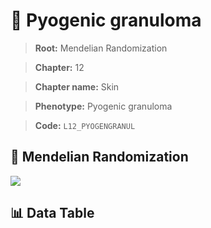 # 🧪 Pyogenic granuloma

> **Root:** Mendelian Randomization

> **Chapter:** 12  

> **Chapter name:** Skin

> **Phenotype:** Pyogenic granuloma  

> **Code:** `L12_PYOGENGRANUL`

## 🧬 Mendelian Randomization  

<img src="/MR/Figures/Forward/L12_PYOGENGRANUL.png"/>

## 📊 Data Table

<CsvTableMRF src="/MR/Data/Forward/L12_PYOGENGRANUL.csv"/>
